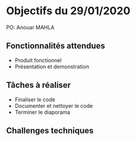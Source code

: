 # Objectifs du 29/01/2020

PO: Anouar MAHLA


## Fonctionnalités attendues

* Produit fonctionnel
* Présentation et demonstration


## Tâches à réaliser

* Finaliser le code
* Documenter et nettoyer le code
* Terminer le diaporama

## Challenges techniques


